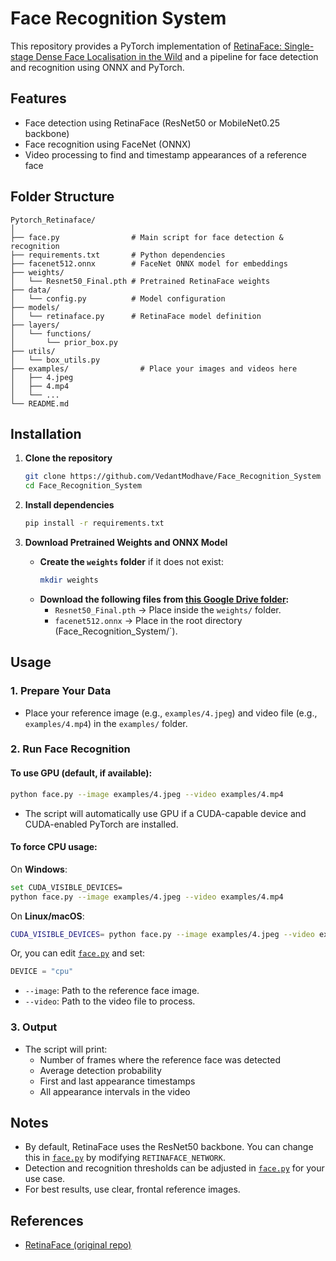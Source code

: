 # Face Recognition System

This repository provides a PyTorch implementation of [RetinaFace: Single-stage Dense Face Localisation in the Wild](https://arxiv.org/abs/1905.00641) and a pipeline for face detection and recognition using ONNX and PyTorch.

## Features

- Face detection using RetinaFace (ResNet50 or MobileNet0.25 backbone)
- Face recognition using FaceNet (ONNX)
- Video processing to find and timestamp appearances of a reference face

## Folder Structure

```
Pytorch_Retinaface/
│
├── face.py                # Main script for face detection & recognition
├── requirements.txt       # Python dependencies
├── facenet512.onnx        # FaceNet ONNX model for embeddings
├── weights/
│   └── Resnet50_Final.pth # Pretrained RetinaFace weights
├── data/
│   └── config.py          # Model configuration
├── models/
│   └── retinaface.py      # RetinaFace model definition
├── layers/
│   └── functions/
│       └── prior_box.py
├── utils/
│   └── box_utils.py
├── examples/                # Place your images and videos here
│   ├── 4.jpeg
│   ├── 4.mp4
│   └── ...
└── README.md
```

## Installation

1. **Clone the repository**
    ```sh
    git clone https://github.com/VedantModhave/Face_Recognition_System
    cd Face_Recognition_System
    ```

2. **Install dependencies**
    ```sh
    pip install -r requirements.txt
    ```

3. **Download Pretrained Weights and ONNX Model**
    - **Create the `weights` folder** if it does not exist:
      ```sh
      mkdir weights
      ```
    - **Download the following files from [this Google Drive folder](https://drive.google.com/drive/folders/1jI_eCLQaDFVrl_xQ9OQtjqPZpFQmveuc?usp=sharing):**
        - `Resnet50_Final.pth` &rarr; Place inside the `weights/` folder.
        - `facenet512.onnx` &rarr; Place in the root directory (Face_Recognition_System/`).

## Usage

### 1. Prepare Your Data

- Place your reference image (e.g., `examples/4.jpeg`) and video file (e.g., `examples/4.mp4`) in the `examples/` folder.

### 2. Run Face Recognition

#### **To use GPU (default, if available):**
```sh
python face.py --image examples/4.jpeg --video examples/4.mp4
```
- The script will automatically use GPU if a CUDA-capable device and CUDA-enabled PyTorch are installed.

#### **To force CPU usage:**
On **Windows**:
```sh
set CUDA_VISIBLE_DEVICES=
python face.py --image examples/4.jpeg --video examples/4.mp4
```
On **Linux/macOS**:
```sh
CUDA_VISIBLE_DEVICES= python face.py --image examples/4.jpeg --video examples/4.mp4
```
Or, you can edit [`face.py`](face.py) and set:
```python
DEVICE = "cpu"
```

- `--image`: Path to the reference face image.
- `--video`: Path to the video file to process.

### 3. Output

- The script will print:
    - Number of frames where the reference face was detected
    - Average detection probability
    - First and last appearance timestamps
    - All appearance intervals in the video

## Notes

- By default, RetinaFace uses the ResNet50 backbone. You can change this in [`face.py`](face.py) by modifying `RETINAFACE_NETWORK`.
- Detection and recognition thresholds can be adjusted in [`face.py`](face.py) for your use case.
- For best results, use clear, frontal reference images.

## References

- [RetinaFace (original repo)](https://github.com/biubug6/Pytorch_Retinaface)
